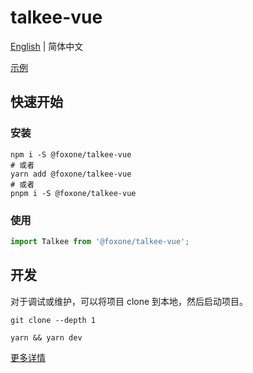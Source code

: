 # talkee-vue

[English](./README.md) | 简体中文

[示例](https://fox-one.github.io/talkee-vue/#/)

## 快速开始
### 安装
```shell
npm i -S @foxone/talkee-vue
# 或者
yarn add @foxone/talkee-vue
# 或者
pnpm i -S @foxone/talkee-vue
```

### 使用
```js
import Talkee from '@foxone/talkee-vue';
```

## 开发
对于调试或维护，可以将项目 clone 到本地，然后启动项目。

```shell
git clone --depth 1

yarn && yarn dev
```

[更多详情](./DEV.zh-CN.md)
